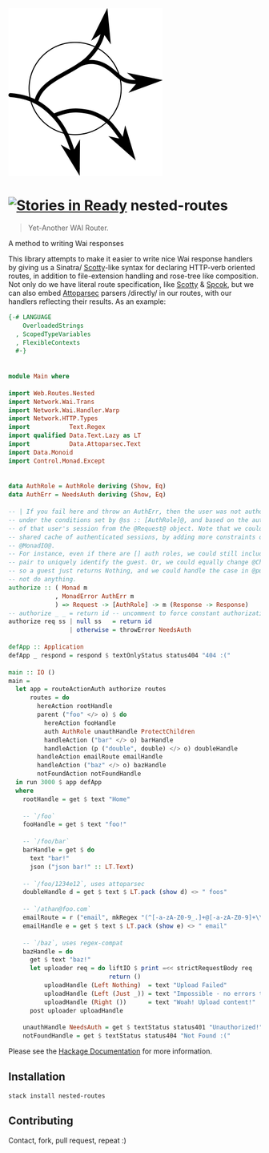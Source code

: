 ![Logo](https://raw.githubusercontent.com/athanclark/nested-routes/master/logo.png)

[![Stories in Ready](https://badge.waffle.io/athanclark/nested-routes.png?label=ready&title=Ready)](https://waffle.io/athanclark/nested-routes)
nested-routes
=============

> Yet-Another WAI Router.

A method to writing Wai responses

This library attempts to make it easier to write nice Wai response handlers
by giving us a Sinatra/
[Scotty](https://hackage.haskell.org/package/scotty)-like syntax for declaring HTTP-verb oriented
routes, in addition to file-extension handling and rose-tree like composition.
Not only do we have literal route specification, like
[Scotty](https://hackage.haskell.org/package/scotty) &
[Spcok](https://hackage.haskell.org/package/spock), but we
can also embed
[Attoparsec](https://hackage.haskell.org/package/attoparsec)
parsers /directly/ in our routes, with our handlers
reflecting their results. As an example:

```haskell
{-# LANGUAGE
    OverloadedStrings
  , ScopedTypeVariables
  , FlexibleContexts
  #-}


module Main where

import Web.Routes.Nested
import Network.Wai.Trans
import Network.Wai.Handler.Warp
import Network.HTTP.Types
import           Text.Regex
import qualified Data.Text.Lazy as LT
import           Data.Attoparsec.Text
import Data.Monoid
import Control.Monad.Except


data AuthRole = AuthRole deriving (Show, Eq)
data AuthErr = NeedsAuth deriving (Show, Eq)

-- | If you fail here and throw an AuthErr, then the user was not authorized to
-- under the conditions set by @ss :: [AuthRole]@, and based on the authentication
-- of that user's session from the @Request@ object. Note that we could have a
-- shared cache of authenticated sessions, by adding more constraints on @m@ like
-- @MonadIO@.
-- For instance, even if there are [] auth roles, we could still include a header/timestamp
-- pair to uniquely identify the guest. Or, we could equally change @Checksum ~ Maybe Token@,
-- so a guest just returns Nothing, and we could handle the case in @putAuth@ to
-- not do anything.
authorize :: ( Monad m
             , MonadError AuthErr m
             ) => Request -> [AuthRole] -> m (Response -> Response)
-- authorize _ _ = return id -- uncomment to force constant authorization
authorize req ss | null ss   = return id
                 | otherwise = throwError NeedsAuth

defApp :: Application
defApp _ respond = respond $ textOnlyStatus status404 "404 :("

main :: IO ()
main =
  let app = routeActionAuth authorize routes
      routes = do
        hereAction rootHandle
        parent ("foo" </> o) $ do
          hereAction fooHandle
          auth AuthRole unauthHandle ProtectChildren
          handleAction ("bar" </> o) barHandle
          handleAction (p ("double", double) </> o) doubleHandle
        handleAction emailRoute emailHandle
        handleAction ("baz" </> o) bazHandle
        notFoundAction notFoundHandle
  in run 3000 $ app defApp
  where
    rootHandle = get $ text "Home"

    -- `/foo`
    fooHandle = get $ text "foo!"

    -- `/foo/bar`
    barHandle = get $ do
      text "bar!"
      json ("json bar!" :: LT.Text)

    -- `/foo/1234e12`, uses attoparsec
    doubleHandle d = get $ text $ LT.pack (show d) <> " foos"

    -- `/athan@foo.com`
    emailRoute = r ("email", mkRegex "(^[-a-zA-Z0-9_.]+@[-a-zA-Z0-9]+\\.[-a-zA-Z0-9.]+$)") </> o
    emailHandle e = get $ text $ LT.pack (show e) <> " email"

    -- `/baz`, uses regex-compat
    bazHandle = do
      get $ text "baz!"
      let uploader req = do liftIO $ print =<< strictRequestBody req
                            return ()
          uploadHandle (Left Nothing)  = text "Upload Failed"
          uploadHandle (Left (Just _)) = text "Impossible - no errors thrown in uploader"
          uploadHandle (Right ())      = text "Woah! Upload content!"
      post uploader uploadHandle

    unauthHandle NeedsAuth = get $ textStatus status401 "Unauthorized!"
    notFoundHandle = get $ textStatus status404 "Not Found :("
```

Please see the [Hackage Documentation](http://hackage.haskell.org/package/nested-routes)
for more information.

## Installation

```bash
stack install nested-routes
```

## Contributing

Contact, fork, pull request, repeat :)

